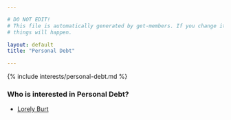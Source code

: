 ```yaml
---

# DO NOT EDIT!
# This file is automatically generated by get-members. If you change it, bad
# things will happen.

layout: default
title: "Personal Debt"

---
```


{% include interests/personal-debt.md %}

### Who is interested in Personal Debt?


* [Lorely Burt](members/lorely-burt.html)
